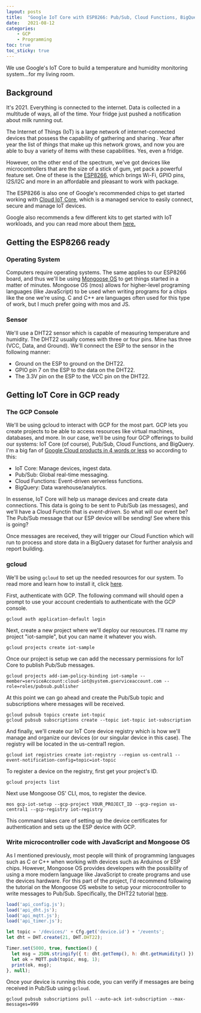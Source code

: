 ```yaml
---
layout: posts
title:  "Google IoT Core with ESP8266: Pub/Sub, Cloud Functions, BigQuery"
date:   2021-08-12
categories: 
    - GCP
    - Programming
toc: true
toc_sticky: true
---
```


We use Google's IoT Core to build a temperature and humidity monitoring system...for my living room.

## Background

It's 2021. Everything is connected to the internet. Data is collected in a multitude of ways, all of the time. Your fridge just pushed a notification about milk running out.

The Internet of Things (IoT) is a large network of internet-connected devices that possess the capability of gathering and sharing . Year after year the list of *things* that make up this network grows, and now you are able to buy a variety of items with these capabilities. Yes, even a fridge. 

However, on the other end of the spectrum, we've got devices like microcontrollers that are the size of a stick of gum, yet pack a powerful feature set. One of these is the [ESP8266](https://en.wikipedia.org/wiki/ESP8266), which brings Wi-Fi, GPIO pins, I2S/I2C and more in an affordable and pleasant to work with package.

The ESP8266 is also one of Google's recommended chips to get started working with [Cloud IoT Core](https://cloud.google.com/iot-core), which is a managed service to easily connect, secure and manage IoT devices.

Google also recommends a few different kits to get started with IoT workloads, and you can read more about them [here.](https://cloud.google.com/solutions/iot/kit/)

## Getting the ESP8266 ready

### Operating System

Computers require operating systems. The same applies to our ESP8266 board, and thus we'll be using [Mongoose OS](https://mongoose-os.com/) to get things started in a matter of minutes. Mongoose OS (mos) allows for higher-level programing languages (like JavaScript) to be used when writing programs for a chips like the one we're using. C and C++ are languages often used for this type of work, but I much prefer going with mos and JS.


### Sensor

We'll use a DHT22 sensor which is capable of measuring temperature and humidity. The DHT22 usually comes with three or four pins. Mine has three (VCC, Data, and Ground). We'll connect the ESP to the sensor in the following manner:

- Ground on the ESP to ground on the DHT22.
- GPIO pin 7 on the ESP to the data on the DHT22.
- The 3.3V pin on the ESP to the VCC pin on the DHT22.

## Getting IoT Core in GCP ready

### The GCP Console

We'll be using gcloud to interact with GCP for the most part. GCP lets you create projects to be able to access resources like virtual machines, databases, and more. In our case, we'll be using four GCP offerings to build our systems: IoT Core (of course), Pub/Sub, Cloud Functions, and BigQuery. I'm a big fan of [Google Cloud products in 4 words or less](https://cloud.google.com/blog/topics/developers-practitioners/back-popular-demand-google-cloud-products-4-words-or-less-2021-edition) so according to this:

- IoT Core: Manage devices, ingest data.
- Pub/Sub: Global real-time messaging.
- Cloud Functions: Event-driven serverless functions.
- BigQuery: Data warehouse/analytics.

In essense, IoT Core will help us manage devices and create data connections. This data is going to be sent to Pub/Sub (as messages), and we'll have a Cloud Functin that is _event-driven_. So what will our event be? The Pub/Sub message that our ESP device will be sending! See where this is going? 

Once messages are received, they will trigger our Cloud Function which will run to process and store data in a BigQuery dataset for further analysis and report building.

### gcloud

We'll be using `gcloud` to set up the needed resources for our system. To read more and learn how to install it, click [here](https://cloud.google.com/sdk/gcloud).

First, authenticate with GCP. The following command will should open a prompt to use your account credentials to authenticate with the GCP console.
```shell
gcloud auth application-default login
```

Next, create a new project where we'll deploy our resources. I'll name my project "iot-sample", but you can name it whatever you wish.
```shell
gcloud projects create iot-sample
```

Once our project is setup we can add the necessary permissions for IoT Core to publish Pub/Sub messages.
```shell
gcloud projects add-iam-policy-binding iot-sample --member=serviceAccount:cloud-iot@system.gserviceaccount.com --role=roles/pubsub.publisher
```

At this point we can go ahead and create the Pub/Sub topic and subscriptions where messages will be received.
```shell
gcloud pubsub topics create iot-topic
gcloud pubsub subscriptions create --topic iot-topic iot-subscription
```

And finally, we'll create our IoT Core device registry which is how we'll manage and organize our devices (or our singular device in this case). The registry will be located in the us-central1 region.
```shell
gcloud iot registries create iot-registry --region us-central1 --event-notification-config=topic=iot-topic
```

To register a device on the registry, first get your project's ID.
```shell
gcloud projects list
```

Next use Mongoose OS' CLI, mos, to register the device.
```shell
mos gcp-iot-setup --gcp-project YOUR_PROJECT_ID --gcp-region us-central1 --gcp-registry iot-registry
```

This command takes care of setting up the device certificates for authentication and sets up the ESP device with GCP.


### Write microcontroller code with JavaScript and Mongoose OS

As I mentioned previously, most people will think of programming languages such as C or C++ when working with devices such as Arduinos or ESP chips. However, Mongoose OS provides developers with the possibility of using a more modern language like JavaScript to create programs and use the devices hardware. For this part of the project, I'd recommend following the tutorial on the Mongoose OS website to setup your microcontroller to write messages to Pub/Sub. Specifically, the DHT22 tutorial [here](https://mongoose-os.com/gcp/#t1).
```javascript
load('api_config.js');
load('api_dht.js');
load('api_mqtt.js');
load('api_timer.js');

let topic = '/devices/' + Cfg.get('device.id') + '/events';
let dht = DHT.create(21, DHT.DHT22);

Timer.set(5000, true, function() {
  let msg = JSON.stringify({ t: dht.getTemp(), h: dht.getHumidity() });
  let ok = MQTT.pub(topic, msg, 1);
  print(ok, msg);
}, null);
```
Once your device is running this code, you can verify if messages are being received in Pub/Sub using `gcloud`.
```shell
gcloud pubsub subscriptions pull --auto-ack iot-subscription --max-messages=999
```





